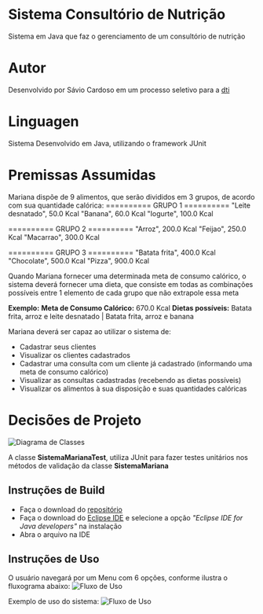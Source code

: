 # Sistema Consultório de Nutrição
Sistema em Java que faz o gerenciamento de um consultório de nutrição

# Autor
Desenvolvido por Sávio Cardoso em um processo seletivo para a [dti](https://dtidigital.com.br/)

# Linguagen
Sistema Desenvolvido em Java, utilizando o framework JUnit

# Premissas Assumidas
Mariana dispõe de 9 alimentos, que serão divididos em 3 grupos, de acordo com sua quantidade calórica:
========== GRUPO 1 ==========
"Leite desnatado", 50.0 Kcal
"Banana", 60.0 Kcal
"Iogurte", 100.0 Kcal
 
========== GRUPO 2 ==========
"Arroz", 200.0 Kcal
"Feijao", 250.0 Kcal
"Macarrao", 300.0 Kcal

========== GRUPO 3 ==========
"Batata frita", 400.0 Kcal
"Chocolate", 500.0 Kcal
"Pizza", 900.0 Kcal

Quando Mariana fornecer uma determinada meta de consumo calórico, o sistema deverá fornecer uma dieta, que consiste em todas as combinações possíveis entre 1 elemento de cada grupo que não extrapole essa meta

**Exemplo:**
**Meta de Consumo Calórico:** 670.0 Kcal
**Dietas possíveis:** Batata frita, arroz e leite desnatado | Batata frita, arroz e banana

Mariana deverá ser capaz ao utilizar o sistema de:
- Cadastrar seus clientes
- Visualizar os clientes cadastrados
- Cadastrar uma consulta com um cliente já cadastrado (informando uma meta de consumo calórico)
- Visualizar as consultas cadastradas (recebendo as dietas possíveis)
- Visualizar os alimentos à sua disposição e suas quantidades calóricas

# Decisões de Projeto
![Diagrama de Classes](Desktop/diagrama_de_classes.png)

A classe **SistemaMarianaTest**, utiliza JUnit para fazer testes unitários nos métodos de validação da classe **SistemaMariana**

## Instruções de Build
- Faça o download do [repositório](https://github.com/SavioCardoso/testeJava_Dti/)
- Faça o download do [Eclipse IDE](https://www.eclipse.org/downloads/) e selecione a opção *"Eclipse IDE for Java developers"* na instalação
- Abra o arquivo na IDE

## Instruções de Uso
O usuário navegará por um Menu com 6 opções, conforme ilustra o fluxograma abaixo:
![Fluxo de Uso](Desktop/fluxo_de_uso.png)

Exemplo de uso do sistema:
![Fluxo de Uso](Desktop/exemplo_de_uso.gif)
